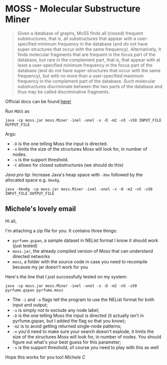 # MOSS - Molecular Substructure Miner

> Given a database of graphs, MoSS finds all (closed) frequent substructures, that is, all substructures that appear with a user-specified minimum frequency in the database (and do not have super-structures that occur with the same frequency). Alternatively, it finds molecular fragments that are frequent in the focus part of the database, but rare in the complement part, that is, that appear with at least a user-specified minimum frequency in the focus part of the database (and do not have super-structures that occur with the same frequency), but with no more than a user-specified maximum frequency in the complement part of the database. Such molecular substructures discriminate between the two parts of the database and thus may be called discriminative fragments.

Official docs can be found [here!](https://borgelt.net/doc/moss/moss.html)

Run `MOSS` as
```
java -cp moss.jar moss.Miner -inel -onel -x -D -m2 -n5 -s50 INPUT_FILE OUTPUT_FILE
```
Args:
- `-D` is the one telling Moss the input is directed.
- `-n` limits the size of the structures Moss will look for, in number of nodes.
- `-s` is the support threshold.
- `-C` allows for closed substructures (we should do this)

_Java pro tip:_
Increase Java's heap space with `-Xmx` followed by the allocated space e.g. `Xmx6g`.
```
java -Xmx6g -cp moss.jar moss.Miner -inel -onel -x -D -m2 -n5 -s50 INPUT_FILE OUTPUT_FILE
```

## Michele's lovely email
Hi all,

I'm attaching a zip file for you. It contains three things:

- `pyrfume.gspan`, a sample dataset in NEList format I know it should work (just tested)
- `moss.jar`, the already compiled version of Moss that can understand directed networks
- `moss`, a folder with the source code in case you need to recompile because my jar doesn't work for you

Here's the line that I just successfully tested on my system:

```
java -cp moss.jar moss.Miner -inel -onel -x -D -m2 -n5 -s50 pyrfume.gspan pyrfume.moss
```

- The `-i` and `-o` flags tell the program to use the NEList format for both input and output;
- `-x` is simply not to exclude any node label;
- `-D` is the one telling Moss the input is directed (it actually isn't in pyrfume.gspan, but I added the flag so that you know);
- `-m2` is to avoid getting returned single-node patterns;
- `-n` you'd need to make sure your search doesn't explode, it limits the size of the structures Moss will look for, in number of nodes. You should figure out what's your best guess for this parameter;
- `-s` is the support threshold, of course you need to play with this as well

Hope this works for you too!
*Michele C*